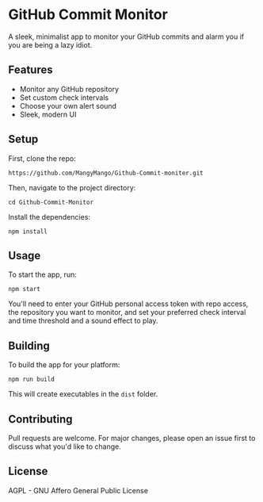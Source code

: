 # GitHub Commit Monitor

A sleek, minimalist app to monitor your GitHub commits and alarm you if you are being a lazy idiot.
## Features

- Monitor any GitHub repository
- Set custom check intervals
- Choose your own alert sound
- Sleek, modern UI

## Setup

First, clone the repo:

`https://github.com/MangyMango/Github-Commit-moniter.git`

Then, navigate to the project directory:

`cd Github-Commit-Monitor`

Install the dependencies:

`npm install`

## Usage

To start the app, run:

`npm start`

You'll need to enter your GitHub personal access token with repo access, the repository you want to monitor, and set your preferred check interval and time threshold and a sound effect to play.

## Building

To build the app for your platform:

`npm run build`

This will create executables in the `dist` folder.

## Contributing

Pull requests are welcome. For major changes, please open an issue first to discuss what you'd like to change.

## License

AGPL - GNU Affero General Public License
